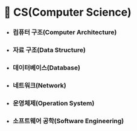 # 📍 CS(Computer Science)
- ### 컴퓨터 구조(Computer Architecture)

- ### 자료 구조(Data Structure)

- ### 데이터베이스(Database)

- ### 네트워크(Network)

- ### 운영체제(Operation System)

- ### 소프트웨어 공학(Software Engineering)